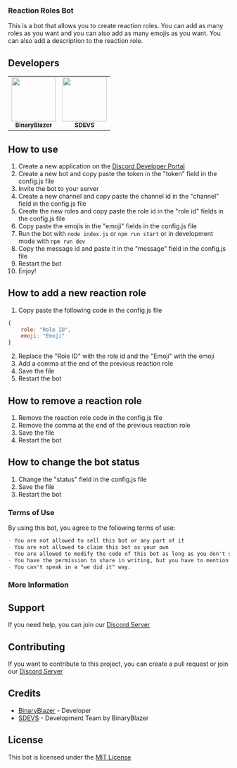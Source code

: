 ### Reaction Roles Bot

This is a bot that allows you to create reaction roles. You can add as many roles as you want and you can also add as many emojis as you want. You can also add a description to the reaction role.

## Developers
<table>
   <tr>
      <td align="center"><a href="https://github.com/binary-blazer">
        <img src="https://github.com/binary-blazer.png?size=100" width="100px;" alt=""/>
        <br />
        <sub><b>BinaryBlazer</b></sub></a><br />
     </td>
      <td align="center"><a href="https://github.com/sdevs-bws">
        <img src="https://github.com/sdevs-bws.png?size=100" width="100px;" alt=""/>
        <br />
        <sub><b>SDEVS</b></sub></a><br />
     </td>
   </tr>
</table>


## How to use
1. Create a new application on the [Discord Developer Portal](https://discord.com/developers/applications)
2. Create a new bot and copy paste the token in the "token" field in the config.js file
3. Invite the bot to your server
4. Create a new channel and copy paste the channel id in the "channel" field in the config.js file
5. Create the new roles and copy paste the role id in the "role id" fields in the config.js file
6. Copy paste the emojis in the "emoji" fields in the config.js file
7. Run the bot with `node index.js` or `npm run start` or in development mode with `npm run dev`
8. Copy the message id and paste it in the "message" field in the config.js file
9. Restart the bot
10. Enjoy!

## How to add a new reaction role
1. Copy paste the following code in the config.js file
```js
{
    role: "Role ID",
    emoji: "Emoji"
}
```
2. Replace the "Role ID" with the role id and the "Emoji" with the emoji
3. Add a comma at the end of the previous reaction role
4. Save the file
5. Restart the bot

## How to remove a reaction role
1. Remove the reaction role code in the config.js file
2. Remove the comma at the end of the previous reaction role
3. Save the file
4. Restart the bot

## How to change the bot status
1. Change the "status" field in the config.js file
2. Save the file
3. Restart the bot


### Terms of Use
By using this bot, you agree to the following terms of use:

```md
- You are not allowed to sell this bot or any part of it
- You are not allowed to claim this bot as your own
- You are allowed to modify the code of this bot as long as you don't sell it or claim it as your own
- You have the permission to share in writing, but you have to mention us, our server, in the article.
- You can't speak in a "we did it" way.
```



### More Information

## Support
If you need help, you can join our [Discord Server](https://discord.gg/M7kaJDZtyY)

## Contributing
If you want to contribute to this project, you can create a pull request or join our [Discord Server](https://discord.gg/M7kaJDZtyY)

## Credits
- [BinaryBlazer](https://github.com/binary-blazer) - Developer
- [SDEVS](https://github.com/sdevs-bws) - Development Team by BinaryBlazer

## License
This bot is licensed under the [MIT License](https://github.com/sdevs-bws/Reaction-Roles-Bot/blob/main/LICENSE)
